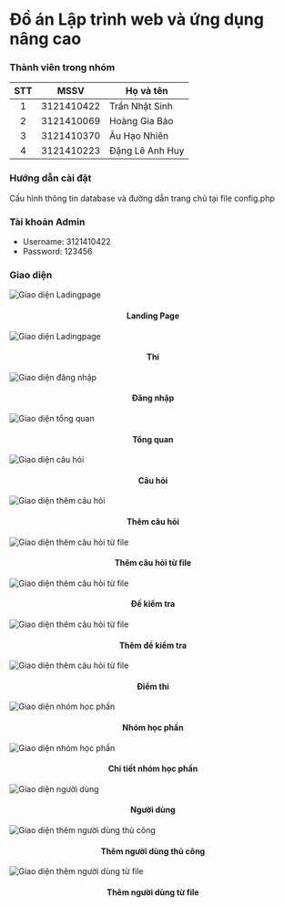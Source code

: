 # Đồ án Lập trình web và ứng dụng nâng cao

### Thành viên trong nhóm

| STT |    MSSV    | Họ và tên       |
| :-: | :--------: | --------------- |
|  1  | 3121410422 | Trần Nhật Sinh  |
|  2  | 3121410069 | Hoàng Gia Bảo   |
|  3  | 3121410370 | Âu Hạo Nhiên    |
|  4  | 3121410223 | Đặng Lê Anh Huy |

### Hướng dẫn cài đặt

Cấu hình thông tin database và đường dẫn trang chủ tại file config.php

### Tài khoản Admin

- Username: 3121410422
- Password: 123456

### Giao diện

![Giao diện Ladingpage](./img/landingpage.jpeg)

<h4 align="center">Landing Page</h4>

![Giao diện Ladingpage](./img/thi.jpeg)

<h4 align="center">Thi</h4>

![Giao diện đăng nhập](./img/login.jpeg)

<h4 align="center">Đăng nhập</h4>

![Giao diện tổng quan](./img/tongquan.jpeg)

<h4 align="center">Tổng quan</h4>

![Giao diện câu hỏi](./img/cauhoi.jpeg)

<h4 align="center">Câu hỏi</h4>

![Giao diện thêm câu hỏi](./img/themcauhoi.jpeg)

<h4 align="center">Thêm câu hỏi</h4>

![Giao diện thêm câu hỏi từ file](./img/themcauhoitufile.jpeg)

<h4 align="center">Thêm câu hỏi từ file</h4>

![Giao diện thêm câu hỏi từ file](./img/dekiemtra.jpeg)

<h4 align="center">Đề kiểm tra</h4>

![Giao diện thêm câu hỏi từ file](./img/themdekiemtra.jpeg)

<h4 align="center">Thêm đề kiểm tra</h4>

![Giao diện thêm câu hỏi từ file](./img/diemthi.jpeg)

<h4 align="center">Điểm thi</h4>

![Giao diện nhóm học phần](./img/diemthi.jpeg)

<h4 align="center">Nhóm học phần</h4>

![Giao diện nhóm học phần](./img/chitietnhomhocphan.jpeg)

<h4 align="center">Chi tiết nhóm học phần</h4>

![Giao diện người dùng](./img/nguoidung.jpeg)

<h4 align="center">Người dùng</h4>

![Giao diện thêm người dùng thủ công](./img/themnguoidungthucong.jpeg)

<h4 align="center">Thêm người dùng thủ công</h4>

![Giao diện thêm người dùng từ file](./img/themnguoidungtufile.jpeg)

<h4 align="center">Thêm người dùng từ file</h4>
